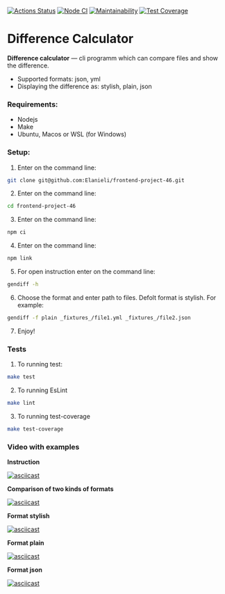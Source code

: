 [![Actions Status](https://github.com/Elanieli/frontend-project-46/workflows/hexlet-check/badge.svg)](https://github.com/Elanieli/frontend-project-46/actions)
[![Node CI](https://github.com/Elanieli/frontend-project-46/actions/workflows/jest-test.yml/badge.svg)](https://github.com/Elanieli/frontend-project-46/actions/workflows/jest-test.yml)
[![Maintainability](https://api.codeclimate.com/v1/badges/268cb9a2d8c48bcfa805/maintainability)](https://codeclimate.com/github/Elanieli/frontend-project-46/maintainability)
[![Test Coverage](https://api.codeclimate.com/v1/badges/268cb9a2d8c48bcfa805/test_coverage)](https://codeclimate.com/github/Elanieli/frontend-project-46/test_coverage)


# Difference Calculator

**Difference calculator** — cli programm which can compare files and show the difference. 

* Supported formats: json, yml
* Displaying the difference as: stylish, plain, json

### Requirements:
* Nodejs
* Make
* Ubuntu, Macos or WSL (for Windows)

### Setup:

1. Enter on the command line: 
```sh
git clone git@github.com:Elanieli/frontend-project-46.git
```
2. Enter on the command line: 
```sh
cd frontend-project-46
```
3. Enter on the command line: 
```sh
npm ci
```
4. Enter on the command line: 
```sh
npm link
```
5. For open instruction enter on the command line: 
```sh
gendiff -h
```
6. Choose the format and enter path to files. Defolt format is stylish. For example: 
```sh
gendiff -f plain _fixtures_/file1.yml _fixtures_/file2.json
```
7. Enjoy!

### Tests

1. To running test:
```sh
make test
```
2. To running EsLint
```sh
make lint
```
3. To running test-coverage
```sh
make test-coverage
```

### Video with examples 

**Instruction**

[![asciicast](https://asciinema.org/a/9qxC9RmXndGVukKelJEaW5mRz.svg)](https://asciinema.org/a/9qxC9RmXndGVukKelJEaW5mRz)

**Comparison of two kinds of formats**

[![asciicast](https://asciinema.org/a/djoPeMmxgZosxDFXCVeMNROaY.svg)](https://asciinema.org/a/djoPeMmxgZosxDFXCVeMNROaY)

**Format stylish**

[![asciicast](https://asciinema.org/a/Kfx8Dy6v3y0epv3zgQ522UrrR.svg)](https://asciinema.org/a/Kfx8Dy6v3y0epv3zgQ522UrrR)

**Format plain**

[![asciicast](https://asciinema.org/a/BqlXuSIllEZ45wMDj8UYMxcYb.svg)](https://asciinema.org/a/BqlXuSIllEZ45wMDj8UYMxcYb)

**Format json**

[![asciicast](https://asciinema.org/a/ml6xITEs5sl6ysNtFs1RJdO6S.svg)](https://asciinema.org/a/ml6xITEs5sl6ysNtFs1RJdO6S)
